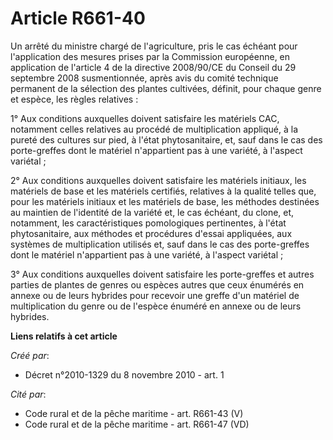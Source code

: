 # Article R661-40

Un arrêté du ministre chargé de l'agriculture, pris le cas échéant pour l'application des mesures prises par la Commission
européenne, en application de l'article 4 de la directive 2008/90/CE du Conseil du 29 septembre 2008 susmentionnée, après
avis du comité technique permanent de la sélection des plantes cultivées, définit, pour chaque genre et espèce, les règles
relatives :

1° Aux conditions auxquelles doivent satisfaire les matériels CAC, notamment celles relatives au procédé de multiplication
appliqué, à la pureté des cultures sur pied, à l'état phytosanitaire, et, sauf dans le cas des porte-greffes dont le matériel
n'appartient pas à une variété, à l'aspect variétal ;

2° Aux conditions auxquelles doivent satisfaire les matériels initiaux, les matériels de base et les matériels certifiés,
relatives à la qualité telles que, pour les matériels initiaux et les matériels de base, les méthodes destinées au maintien
de l'identité de la variété et, le cas échéant, du clone, et, notamment, les caractéristiques pomologiques pertinentes, à
l'état phytosanitaire, aux méthodes et procédures d'essai appliquées, aux systèmes de multiplication utilisés et, sauf dans
le cas des porte-greffes dont le matériel n'appartient pas à une variété, à l'aspect variétal ;

3° Aux conditions auxquelles doivent satisfaire les porte-greffes et autres parties de plantes de genres ou espèces autres
que ceux énumérés en annexe ou de leurs hybrides pour recevoir une greffe d'un matériel de multiplication du genre ou de
l'espèce énuméré en annexe ou de leurs hybrides.

**Liens relatifs à cet article**

_Créé par_:

  - Décret n°2010-1329         du 8 novembre 2010 - art. 1

_Cité par_:

  - Code rural et de la pêche maritime - art. R661-43 (V)
  - Code rural et de la pêche maritime - art. R661-47 (VD)
